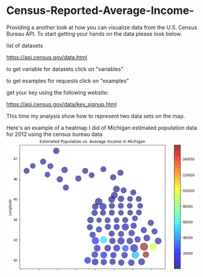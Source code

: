 # Census-Reported-Average-Income-

Providing a another look at how you can visualize data from the U.S. Census Bureau API. To start getting your hands on the data please look below.

list of datasets

https://api.census.gov/data.html

to get variable for datasets click on "variables"

to get examples for requests click on "examples"

get your key using the following website:

https://api.census.gov/data/key_signup.html

This time my analysis show how to represent two data sets on the map.

Here's an example of a heatmap I did of Michigan estimated population data for 2012 using the census bureau data
![Image of heatmap](income.png)
